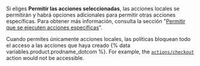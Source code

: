 Si eliges **Permitir las acciones seleccionadas**, las acciones locales se permitirán y habrá opciones adicionales para permitir otras acciones específicas. Para obtener más información, consulta la sección "[Permitir que se ejecuten acciones específicas](#allowing-specific-actions-to-run)".

Cuando permites únicamente acciones locales, las políticas bloquean todo el acceso a las acciones que haya creado {% data variables.product.prodname_dotcom %}. For example, the [`actions/checkout`](https://github.com/actions/checkout) action would not be accessible.

